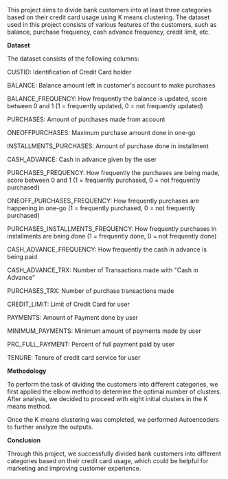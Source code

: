This project aims to divide bank customers into at least three categories based on their credit card usage using K means clustering. The dataset used in this project consists of various features of the customers, such as balance, purchase frequency, cash advance frequency, credit limit, etc.

**Dataset**

The dataset consists of the following columns:

CUSTID: Identification of Credit Card holder

BALANCE: Balance amount left in customer's account to make purchases

BALANCE_FREQUENCY: How frequently the balance is updated, score between 0 and 1 (1 = frequently updated, 0 = not frequently updated)

PURCHASES: Amount of purchases made from account

ONEOFFPURCHASES: Maximum purchase amount done in one-go

INSTALLMENTS_PURCHASES: Amount of purchase done in installment

CASH_ADVANCE: Cash in advance given by the user

PURCHASES_FREQUENCY: How frequently the purchases are being made, score between 0 and 1 (1 = frequently purchased, 0 = not frequently purchased)

ONEOFF_PURCHASES_FREQUENCY: How frequently purchases are happening in one-go (1 = frequently purchased, 0 = not frequently purchased)

PURCHASES_INSTALLMENTS_FREQUENCY: How frequently purchases in installments are being done (1 = frequently done, 0 = not frequently done)

CASH_ADVANCE_FREQUENCY: How frequently the cash in advance is being paid

CASH_ADVANCE_TRX: Number of Transactions made with "Cash in Advance"

PURCHASES_TRX: Number of purchase transactions made

CREDIT_LIMIT: Limit of Credit Card for user

PAYMENTS: Amount of Payment done by user

MINIMUM_PAYMENTS: Minimum amount of payments made by user

PRC_FULL_PAYMENT: Percent of full payment paid by user

TENURE: Tenure of credit card service for user

**Methodology**

To perform the task of dividing the customers into different categories, we first applied the elbow method to determine the optimal number of clusters. After analysis, we decided to proceed with eight initial clusters in the K means method.

Once the K means clustering was completed, we performed Autoencoders to further analyze the outputs.

**Conclusion**

Through this project, we successfully divided bank customers into different categories based on their credit card usage, which could be helpful for marketing and improving customer experience.
